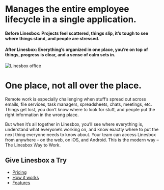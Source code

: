 
# Manages the entire employee lifecycle in a single application.

#### Before Linesbox: Projects feel scattered, things slip, it’s tough to see where things stand, and people are stressed. 
#### After Linesbox: Everything’s organized in one place, you’re on top of things, progress is clear, and a sense of calm sets in.
<img src="#" alt="Linesbox office" title="Linesbox" />

# One place, not all over the place.
Remote work is especially challenging when stuff’s spread out across emails, file services, task managers, spreadsheets, chats, meetings, etc. Things get lost, you don’t know where to look for stuff, and people put the right information in the wrong place.

But when it’s all together in Linesbox, you’ll see where everything is, understand what everyone’s working on, and know exactly where to put the next thing everyone needs to know about. Your team can access Linesbox from anywhere - on the web, on iOS, and Android. This is the modern way – The Linesbox Way to Work.
## Give Linesbox a Try
- [Pricing](https://www.linesbox.com/pricing)
- [How it works](https://www.linesbox.com/how-it-works)
- [Features](https://www.linesbox.com/features)
